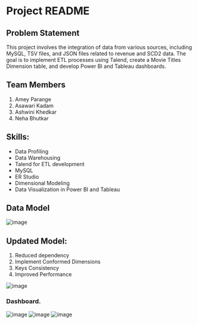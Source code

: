 # Project README

## Problem Statement

This project involves the integration of data from various sources, including MySQL, TSV files, and JSON files related to revenue and SCD2 data. The goal is to implement ETL processes using Talend, create a Movie Titles Dimension table, and develop Power BI and Tableau dashboards.

## Team Members

1. Amey Parange
2. Asawari Kadam
3. Ashwini Khedkar
4. Neha Bhutkar

## Skills:
- Data Profiling
- Data Warehousing
- Talend for ETL development
- MySQL
- ER Studio
- Dimensional Modeling
- Data Visualization in Power BI and Tableau

## Data Model
![image](https://github.com/user-attachments/assets/e5eb0324-dcda-4aa0-8d00-a0a6b47abc65)

## Updated Model: 
1.	Reduced dependency
2.	Implement Conformed Dimensions
3.	Keys Consistency
4.	Improved Performance

![image](https://github.com/user-attachments/assets/c81c0197-5abe-42af-a74a-ac91c31ea57b)


### Dashboard.
![image](https://github.com/amey379/Cinematic-Insights-Analysis-of-IMDb-Movie-Trends/assets/29867986/81fd3b52-ac03-4d6d-947e-6d4e6b2749d6)
![image](https://github.com/amey379/Cinematic-Insights-Analysis-of-IMDb-Movie-Trends/assets/29867986/b0716a82-3aab-4918-aebd-3bc7755cabb9)
![image](https://github.com/amey379/Cinematic-Insights-Analysis-of-IMDb-Movie-Trends/assets/29867986/b787e222-f66b-4f9b-af05-016dba0ebe0a)


